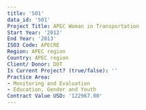 ```yaml
---
title: '501'
data_id: '501'
Project Title: APEC Woman in Transportation
Start Year: '2012'
End Year: '2013'
ISO3 Code: APECRE
Region: APEC region
Country: APEC region
Client/ Donor: DOT
Is Current Project? (true/false): ''
Practice Area:
- Monitoring and Evaluation
- Education, Gender and Youth
Contract Value USD: '122967.00'
---
```


